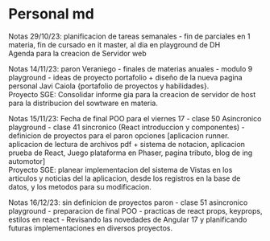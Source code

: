 # Personal md    
Notas 29/10/23: planificacion de tareas semanales - fin de parciales en 1 materia, fin de cursado en it master, al dia en playground de DH    
Agenda para la creacion de Servidor web    
    
Notas 14/11/23: paron Veraniego - finales de materias anuales - modulo 9 playground - ideas de proyecto portafolio + diseño de la nueva pagina personal Javi Caiola {portafolio de proyectos y habilidades}.    
Proyecto SGE: Consolidar informe gia para la creacion de servidor de host para la distribucion del sowtware en materia.    
    
Notas 15/11/23: Fecha de final POO para el viernes 17 - clase 50 Asincronico playground - clase 41 sincronico (React introduccion y componentes) - definicion de proyectos para el paron opciones [aplicacion runner. aplicacion de lectura de archivos pdf + sistema de notacion, aplicacion prueba de React, Juego plataforma en Phaser, pagina tributo, blog de ing automotor]     
Proyecto SGE: planear implementacion del sistema de Vistas en los articulos y noticias del la aplicacion, desde los registros en la base de datos, y los metodos para su modificacion.    

Notas 16/12/23: sin definicion de proyectos paron - clase 51 asincronico playground - preparacion de final POO - practicas de react props, keyprops, estilos en react - Revisando las novedades de Angular 17 y planificando futuras implementaciones en diversos proyectos.
